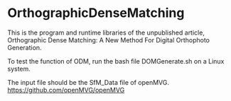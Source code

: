 # OrthographicDenseMatching

This is the program and runtime libraries of the unpublished article, Orthographic Dense Matching: A New Method For Digital Orthophoto Generation.

To test the function of ODM, run the bash file DOMGenerate.sh on a Linux system.

The input file should be the SfM_Data file of openMVG.
https://github.com/openMVG/openMVG

